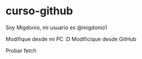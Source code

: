 # curso-github 

Soy Migdonio, mi usuario es @migdonio1

Modifique desde mi PC :D
Modificique desde GitHub

Probar fetch
